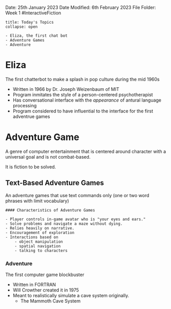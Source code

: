 Date: 25th January 2023
Date Modified: 6th February 2023
File Folder: Week 1
#InteractiveFiction 

```ad-abstract
title: Today's Topics
collapse: open

- Eliza, the first chat bot
- Adventure Games
- Adventure
```

# Eliza

The first chatterbot to make a splash in pop culture during the mid 1960s

- Written in 1966 by Dr. Joseph Weizenbaum of MIT
- Program inmitates the style of a person-centered psychotherapist
- Has conversational interface with the *appearance* of antural language processing
- Program considered to have influential to the interface for the first adventrue games

# Adventure Game

A genre of computer entertainment that is centered around character with a universal goal and is not combat-based. 

It is fiction to be solved.

## Text-Based Adventure Games

An adventure games that use text commands only (one or two word phrases with limit vocabulary)

```ad-summary
#### Characteristics of Adventure Games

- Player controls in-game avatar who is "your eyes and ears."
- Solve problems and navigate a maze without dying.
- Relies heavily on narrative.
- Encouragement of exploration
- Interactions based on
	- object manipulation
	- spatial navigation
	- talking to characters
```

### Adventure

The first computer game blockbuster

- Written in FORTRAN
- Will Crowther created it in 1975
- Meant to realistically simulate a cave system originally.
	- The Mammoth Cave System
